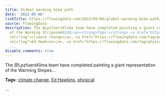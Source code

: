 ```yaml
---
title: Global warming bike path
date: '2022-05-06'
linkTitle: https://flowingdata.com/2022/05/06/global-warming-bike-path/
source: FlowingData
description: The @LpzfuersKlima team have completed painting a giant representation
  of the Warming Stripes&#8230;<p><strong>Tags:</strong> <a href="https://flowingdata.com/tag/climate-change/"
  rel="tag">climate change</a>, <a href="https://flowingdata.com/tag/ed-hawkins/"
  rel="tag">Ed Hawkins</a>, <a href="https://flowingdata.com/tag/physical/" rel="tag">physical</a></p>
  ...
disable_comments: true
---
```

The @LpzfuersKlima team have completed painting a giant representation of the Warming Stripes&#8230;<p><strong>Tags:</strong> <a href="https://flowingdata.com/tag/climate-change/" rel="tag">climate change</a>, <a href="https://flowingdata.com/tag/ed-hawkins/" rel="tag">Ed Hawkins</a>, <a href="https://flowingdata.com/tag/physical/" rel="tag">physical</a></p> ...